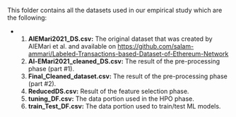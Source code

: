 This folder contains all the datasets used in our empirical study which are the following:
* 1. **AlEMari2021_DS.csv:** The original dataset that was created by AlEMari et al. and available on https://github.com/salam-ammari/Labeled-Transactions-based-Dataset-of-Ethereum-Network
	2. **Al-EMari2021_cleaned_DS.csv:** The result of the pre-processing phase (part #1).
	3. **Final_Cleaned_dataset.csv:** The result of the pre-processing phase (part #2).
	4. **ReducedDS.csv:** Result of the feature selection phase.
	5. **tuning_DF.csv:** The data portion used in the HPO phase.
	6. **train_Test_DF.csv:** The data portion used to train/test ML models.
